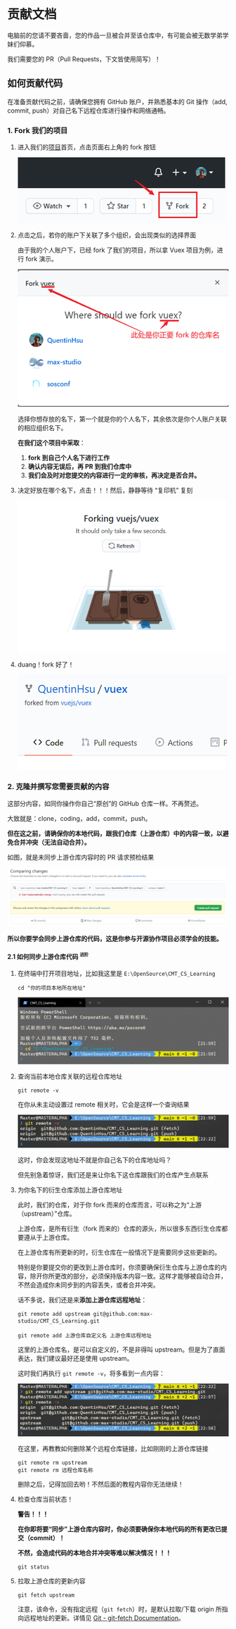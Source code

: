 # 贡献文档

电脑前的您请不要吝啬，您的作品一旦被合并至该仓库中，有可能会被无数学弟学妹们仰慕。

我们需要您的 PR（Pull Requests，下文皆使用简写）！

## 如何贡献代码

在准备贡献代码之前，请确保您拥有 GitHub 账户，并熟悉基本的 Git 操作（add, commit, push）对自己名下远程仓库进行操作和网络通畅。

### 1. Fork 我们的项目

1. 进入我们的[项目](https://github.com/max-studio/CMT_CS_Learning)首页，点击页面右上角的 fork 按钮

    ![picture 2](images/%E8%B4%A1%E7%8C%AE%E6%96%87%E6%A1%A3202010120739.png)

2. 点击之后，若你的账户下关联了多个组织，会出现类似的选择界面

    由于我的个人账户下，已经 fork 了我们的项目，所以拿 Vuex 项目为例，进行 fork 演示。

    ![picture 4](images/%E8%B4%A1%E7%8C%AE%E6%96%87%E6%A1%A3202010120756.png)

    选择你想存放的名下，第一个就是你的个人名下，其余依次是你个人账户关联的相应组织名下。

    **在我们这个项目中采取**：
      1. **fork 到自己个人名下进行工作**
      2. **确认内容无误后，再 PR 到我们仓库中**
      3. **我们会及时对您提交的内容进行一定的审核，再决定是否合并。**

3. 决定好放在哪个名下，点击！！！然后，静静等待 “复印机” 复刻

    ![picture 5](images/%E8%B4%A1%E7%8C%AE%E6%96%87%E6%A1%A3202010120811.png)

4. duang！fork 好了！

    ![picture 6](images/%E8%B4%A1%E7%8C%AE%E6%96%87%E6%A1%A3202010120814.png)

### 2. 克隆并撰写您需要贡献的内容

这部分内容，如同你操作你自己“原创”的 GitHub 仓库一样。不再赘述。

大致就是：clone，coding，add，commit，push。

**但在这之前，请确保你的本地代码，跟我们仓库（上游仓库）中的内容一致，以避免合并冲突（无法自动合并）。**

如图，就是未同步上游仓库内容时的 PR 请求预检结果

![picture 5](images/%E8%B4%A1%E7%8C%AE%E6%96%87%E6%A1%A3202010131609.png)

**所以你要学会同步上游仓库的代码，这是你参与开源协作项目必须学会的技能。**

#### 2.1 如何同步上游仓库代码 <sup>`进阶`</sup>

1. 在终端中打开项目地址，比如我这里是 `E:\OpenSource\CMT_CS_Learning`

   ```git
   cd "你的项目本地所在地址"
   ```

   ![picture 1](images/%E8%B4%A1%E7%8C%AE%E6%96%87%E6%A1%A3202010131402.png)

2. 查询当前本地仓库关联的远程仓库地址

    ```git
    git remote -v
    ```

    在你从未主动设置过 remote 相关时，它会是这样一个查询结果

    ![picture 2](images/%E8%B4%A1%E7%8C%AE%E6%96%87%E6%A1%A3202010131423.png)

    这时，你会发现这地址不就是你自己名下的仓库地址吗？

    但先别急着惊讶，我们还是来让你名下这仓库跟我们的仓库产生点联系

3. 为你名下的衍生仓库添加上游仓库地址

    此时，我们的仓库，对于你 fork 而来的仓库而言，可以称之为“上游（upstream）”仓库。

    上游仓库，是所有衍生（fork 而来的）仓库的源头，所以很多东西衍生仓库都要遵从于上游仓库。

    在上游仓库有所更新的时，衍生仓库在一般情况下是需要同步这些更新的。

    特别是你要提交你的更改到上游仓库时，你须要确保衍生仓库与上游仓库的内容，除开你所更改的部分，必须保持版本内容一致。这样才能够被自动合并，不然会造成你未同步到的内容丢失，或者合并冲突。

    话不多说，我们还是来**添加上游仓库远程地址**：

    ```git
    git remote add upstream git@github.com:max-studio/CMT_CS_Learning.git

    git remote add 上游仓库自定义名 上游仓库远程地址
    ```

    这里的上游仓库名，是可以自定义的，不是非得叫 upstream。但是为了直面表达，我们建议最好还是使用 upstream。

    这时我们再执行 `git remote -v`，将多看到一点内容：

    ![picture 3](images/%E8%B4%A1%E7%8C%AE%E6%96%87%E6%A1%A3202010131458.png)

    在这里，再教教如何删除某个远程仓库链接，比如刚刚的上游仓库链接

    ```git
    git remote rm upstream
    git remote rm 远程仓库名称
    ```

    删除之后，记得加回去哟！不然后面的教程内容你无法继续！

4. 检查仓库当前状态！

    **警告！！！**

    **在你即将要“同步”上游仓库内容时，你必须要确保你本地代码的所有更改已提交（commit）！**

    **不然，会造成代码的本地合并冲突等难以解决情况！！！**

    ```git
    git status
    ```
5. 拉取上游仓库的更新内容

    ```git
    git fetch upstream
    ```

    注意，该命令，没有指定远程（`git fetch`）时，是默认拉取/下载 origin 所指向远程地址的更新。详情见 [Git - git-fetch Documentation](https://git-scm.com/docs/git-fetch)。


